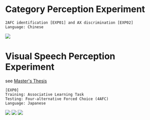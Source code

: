 # Category Perception Experiment

    2AFC identification [EXP01] and AX discrimination [EXP02]
    Language: Chinese

![](https://img.shields.io/badge/E--Prime-2.0.10-blue)

# Visual Speech Perception Experiment

see [Master's Thesis](./EXP0/Thesis.pdf)  

    [EXP0]
    Training: Associative Learning Task
    Testing: Four-alternative Forced Choice (4AFC)
    Language: Japanese

![](https://img.shields.io/badge/E--Prime-3.0%20Update%202-green)
![](https://img.shields.io/badge/E--Prime%20Extensions%20for%20Tobii%20Pro-3.2-orange)
![](https://img.shields.io/badge/EyeLink%20DevKit-2.1.1-purple)
